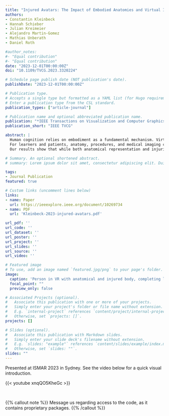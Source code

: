 ```yaml
---
title: "Injured Avatars: The Impact of Embodied Anatomies and Virtual Injuries on Well-being and Performance"
authors:
- Constantin Kleinbeck
- Hannah Schieber
- Julian Kreimeier
- Alejandro Martin-Gomez
- Mathias Unberath
- Daniel Roth

#author_notes:
#- "Equal contribution"
#- "Equal contribution"
date: "2023-12-01T00:00:00Z"
doi: "10.1109/TVCG.2023.3320224"

# Schedule page publish date (NOT publication's date).
publishDate: "2023-12-01T00:00:00Z"

# Publication type.
# Accepts a single type but formatted as a YAML list (for Hugo requirements).
# Enter a publication type from the CSL standard.
publication_types: ["article-journal"]

# Publication name and optional abbreviated publication name.
publication: "*IEEE Transactions on Visualization and Computer Graphics*"
publication_short: "IEEE TVCG"

abstract: |
  Human cognition relies on embodiment as a fundamental mechanism. Virtual avatars allow users to experience the adaptation, control, and perceptual illusion of alternative bodies. Although virtual bodies have medical applications in motor rehabilitation and therapeutic interventions, their potential for learning anatomy and medical communication remains underexplored.
  For learners and patients, anatomy, procedures, and medical imaging can be abstract and difficult to grasp. Experiencing anatomies, injuries, and treatments virtually through one's own body could be a valuable tool for fostering understanding. This work investigates the impact of avatars displaying anatomy and injuries suitable for such medical simulations. We ran a user study utilizing a skeleton avatar and virtual injuries, comparing to a healthy human avatar as a baseline. We evaluate the influence on embodiment, well-being, and presence with self-report questionnaires, as well as motor performance via an arm movement task.
  Our results show that while both anatomical representation and injuries increase feelings of eeriness, there are no negative effects on embodiment, well-being, presence, or motor performance. These findings suggest that virtual representations of anatomy and injuries are suitable for medical visualizations targeting learning or communication without significantly affecting users' mental state or physical control within the simulation.

# Summary. An optional shortened abstract.
# summary: Lorem ipsum dolor sit amet, consectetur adipiscing elit. Duis posuere tellus ac convallis placerat. Proin tincidunt magna sed ex sollicitudin condimentum.

tags:
- Journal Publication
featured: true

# Custom links (uncomment lines below)
links:
- name: Paper
  url: https://ieeexplore.ieee.org/document/10269734
- name: PDF
  url: 'Kleinbeck-2023-injured-avatars.pdf'

url_pdf: ''
url_code: ''
url_dataset: ''
url_poster: ''
url_project: ''
url_slides: ''
url_source: ''
url_video: ''

# Featured image
# To use, add an image named `featured.jpg/png` to your page's folder. 
image:
  caption: 'Person in VR with anatomical and injured body, completing line tracing task'
  focal_point: ""
  preview_only: false

# Associated Projects (optional).
#   Associate this publication with one or more of your projects.
#   Simply enter your project's folder or file name without extension.
#   E.g. `internal-project` references `content/project/internal-project/index.md`.
#   Otherwise, set `projects: []`.
projects: []

# Slides (optional).
#   Associate this publication with Markdown slides.
#   Simply enter your slide deck's filename without extension.
#   E.g. `slides: "example"` references `content/slides/example/index.md`.
#   Otherwise, set `slides: ""`.
slides: ""
---
```


Presented at ISMAR 2023 in Sydney. See the video below for a quick visual introduction.

{{< youtube xnqQO5KheGc >}}

<br>

{{% callout note %}}
Message us regarding access to the code, as it contains proprietary packages.
{{% /callout %}}


